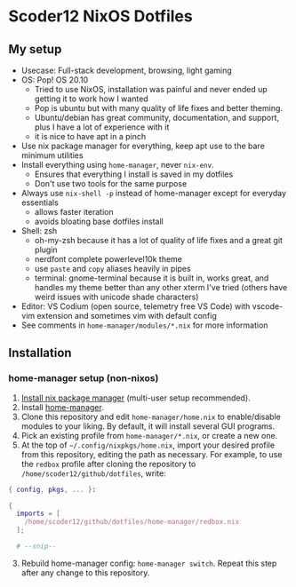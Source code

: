 # Scoder12 NixOS Dotfiles

## My setup

- Usecase: Full-stack development, browsing, light gaming
- OS: Pop! OS 20.10
  - Tried to use NixOS, installation was painful and never ended up
    getting it to work how I wanted
  - Pop is ubuntu but with many quality of life fixes and better theming.
  - Ubuntu/debian has great community, documentation, and support, plus I have a lot of
    experience with it
  - it is nice to have apt in a pinch
- Use nix package manager for everything, keep apt use to the bare minimum utilities
- Install everything using `home-manager`, never `nix-env`.
  - Ensures that everything I install is saved in my dotfiles
  - Don't use two tools for the same purpose
- Always use `nix-shell -p` instead of home-manager except for everyday essentials
  - allows faster iteration
  - avoids bloating base dotfiles install
- Shell: zsh
  - oh-my-zsh because it has a lot of quality of life fixes and a great git plugin
  - nerdfont complete powerlevel10k theme
  - use `paste` and `copy` aliases heavily in pipes
  - terminal: gnome-terminal because it is built in, works great, and handles my theme
    better than any other xterm I've tried (others have weird issues with unicode shade
    characters)
- Editor: VS Codium (open source, telemetry free VS Code) with vscode-vim extension
  and sometimes vim with default config
- See comments in `home-manager/modules/*.nix` for more information

## Installation

### home-manager setup (non-nixos)

1. [Install nix package manager](https://nixos.org/guides/install-nix.html) (multi-user setup recommended).
2. Install [home-manager](https://github.com/nix-community/home-manager).
3. Clone this repository and edit `home-manager/home.nix` to enable/disable modules to
   your liking. By default, it will install several GUI programs.
4. Pick an existing profile from `home-manager/*.nix`, or create a new one.
5. At the top of `~/.config/nixpkgs/home.nix`, import your desired profile from this
   repository, editing the path as necessary. For example, to use the `redbox` profile
   after cloning the repository to `/home/scoder12/github/dotfiles`, write:

```nix
{ config, pkgs, ... }:

{
  imports = [
    /home/scoder12/github/dotfiles/home-manager/redbox.nix
  ];

  # --snip--
```

3. Rebuild home-manager config: `home-manager switch`. Repeat this step after any
   change to this repository.
